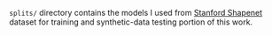 `splits/` directory contains the models I used from [Stanford Shapenet](http://shapenet.cs.stanford.edu/) dataset for training and synthetic-data testing portion of this work.

